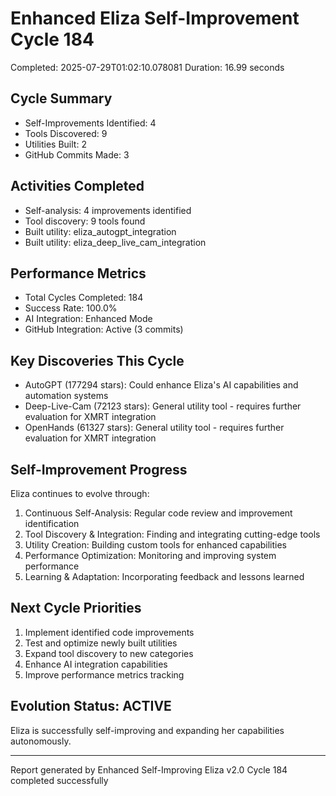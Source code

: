 # Enhanced Eliza Self-Improvement Cycle 184
Completed: 2025-07-29T01:02:10.078081
Duration: 16.99 seconds

## Cycle Summary
- Self-Improvements Identified: 4
- Tools Discovered: 9
- Utilities Built: 2
- GitHub Commits Made: 3

## Activities Completed
- Self-analysis: 4 improvements identified
- Tool discovery: 9 tools found
- Built utility: eliza_autogpt_integration
- Built utility: eliza_deep_live_cam_integration

## Performance Metrics
- Total Cycles Completed: 184
- Success Rate: 100.0%
- AI Integration: Enhanced Mode
- GitHub Integration: Active (3 commits)

## Key Discoveries This Cycle
- AutoGPT (177294 stars): Could enhance Eliza's AI capabilities and automation systems
- Deep-Live-Cam (72123 stars): General utility tool - requires further evaluation for XMRT integration
- OpenHands (61327 stars): General utility tool - requires further evaluation for XMRT integration

## Self-Improvement Progress
Eliza continues to evolve through:
1. Continuous Self-Analysis: Regular code review and improvement identification
2. Tool Discovery & Integration: Finding and integrating cutting-edge tools
3. Utility Creation: Building custom tools for enhanced capabilities
4. Performance Optimization: Monitoring and improving system performance
5. Learning & Adaptation: Incorporating feedback and lessons learned

## Next Cycle Priorities
1. Implement identified code improvements
2. Test and optimize newly built utilities
3. Expand tool discovery to new categories
4. Enhance AI integration capabilities
5. Improve performance metrics tracking

## Evolution Status: ACTIVE
Eliza is successfully self-improving and expanding her capabilities autonomously.

---
Report generated by Enhanced Self-Improving Eliza v2.0
Cycle 184 completed successfully
